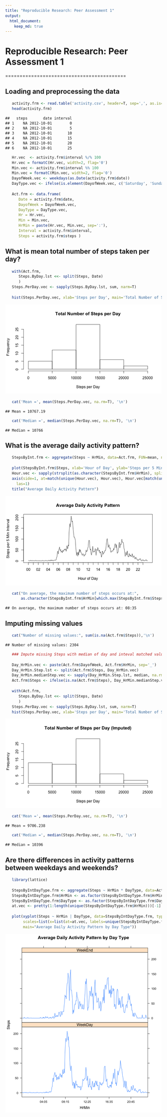 ```yaml
---
title: "Reproducible Research: Peer Assessment 1"
output: 
  html_document:
    keep_md: true
---
```



# Reproducible Research: Peer Assessment 1
==========================================

## Loading and preprocessing the data

```r
   activity.frm <- read.table('activity.csv', header=T, sep=',', as.is=T)
   head(activity.frm)
```

```
##   steps       date interval
## 1    NA 2012-10-01        0
## 2    NA 2012-10-01        5
## 3    NA 2012-10-01       10
## 4    NA 2012-10-01       15
## 5    NA 2012-10-01       20
## 6    NA 2012-10-01       25
```

```r
   Hr.vec  <- activity.frm$interval %/% 100
   Hr.vec = formatC(Hr.vec, width=2, flag='0')
   Min.vec <- activity.frm$interval %% 100
   Min.vec = formatC(Min.vec, width=2, flag='0')
   DayofWeek.vec <- weekdays(as.Date(activity.frm$date))
   DayType.vec <- ifelse(is.element(DayofWeek.vec, c('Saturday', 'Sunday')), 'WeekEnd', 'WeekDay')

   Act.frm <- data.frame(
      Date = activity.frm$date,
      DayofWeek = DayofWeek.vec,
      DayType = DayType.vec,
      Hr = Hr.vec, 
      Min = Min.vec, 
      HrMin = paste(Hr.vec, Min.vec, sep=':'),
      Interval = activity.frm$interval,
      Steps = activity.frm$steps )
```

## What is mean total number of steps taken per day?

```r
   with(Act.frm,
      Steps.ByDay.lst <<- split(Steps, Date)
      )
   Steps.PerDay.vec <- sapply(Steps.ByDay.lst, sum, narm=T)

   hist(Steps.PerDay.vec, xlab='Steps per Day', main='Total Number of Steps per Day')
```

![plot of chunk MeanStepsPerDay](figure/MeanStepsPerDay-1.png) 

```r
   cat('Mean =', mean(Steps.PerDay.vec, na.rm=T), '\n')
```

```
## Mean = 10767.19
```

```r
   cat('Median =', median(Steps.PerDay.vec, na.rm=T), '\n')
```

```
## Median = 10766
```


## What is the average daily activity pattern?

```r
   StepsByInt.frm <- aggregate(Steps ~ HrMin, data=Act.frm, FUN=mean, na.rm=T)
   
   plot(StepsByInt.frm$Steps, xlab='Hour of Day', ylab='Steps per 5 Min Interval', type='l', xaxt='n')
   Hour.vec <- sapply(strsplit(as.character(StepsByInt.frm$HrMin), split=':'), function(x) x[1])
   axis(side=1, at=match(unique(Hour.vec), Hour.vec), Hour.vec[match(unique(Hour.vec), Hour.vec)],
     las=1)
   title("Average Daily Activity Pattern")
```

![plot of chunk AveDailyAct](figure/AveDailyAct-1.png) 

```r
   cat("On average, the maximum number of steps occurs at:", 
       as.character(StepsByInt.frm$HrMin[which.max(StepsByInt.frm$Steps)]), '\n')
```

```
## On average, the maximum number of steps occurs at: 08:35
```

## Imputing missing values

```r
   cat("Number of missing values:", sum(is.na(Act.frm$Steps)),'\n')
```

```
## Number of missing values: 2304
```

```r
   ### Impute missing Steps with median of day and inteval matched values
   
   Day_HrMin.vec <- paste(Act.frm$DayofWeek, Act.frm$HrMin, sep='_')
   Day_HrMin.Step.lst <- split(Act.frm$Steps, Day_HrMin.vec)
   Day_HrMin.medianStep.vec <- sapply(Day_HrMin.Step.lst, median, na.rm=T)[Day_HrMin.vec]
   Act.frm$Steps <- ifelse(is.na(Act.frm$Steps), Day_HrMin.medianStep.vec, Act.frm$Steps)

   with(Act.frm,
      Steps.ByDay.lst <<- split(Steps, Date)
      )
   Steps.PerDay.vec <- sapply(Steps.ByDay.lst, sum, narm=T)
   hist(Steps.PerDay.vec, xlab='Steps per Day', main='Total Number of Steps per Day (Imputed)')
```

![plot of chunk Impute](figure/Impute-1.png) 

```r
   cat('Mean =', mean(Steps.PerDay.vec, na.rm=T), '\n')
```

```
## Mean = 9706.238
```

```r
   cat('Median =', median(Steps.PerDay.vec, na.rm=T), '\n')
```

```
## Median = 10396
```

## Are there differences in activity patterns between weekdays and weekends?

```r
   library(lattice)

   StepsByIntDayType.frm <- aggregate(Steps ~ HrMin * DayType, data=Act.frm, FUN=mean, na.rm=T)
   StepsByIntDayType.frm$HrMin <- as.factor(StepsByIntDayType.frm$HrMin)
   StepsByIntDayType.frm$DayType <- as.factor(StepsByIntDayType.frm$DayType)
   at.vec <- pretty(1:length(unique(StepsByIntDayType.frm$HrMin)))[-1]

   plot(xyplot(Steps ~ HrMin | DayType, data=StepsByIntDayType.frm, type='l', layout=c(1,2),
        scales=list(x=list(at=at.vec, labels=unique(StepsByIntDayType.frm$HrMin)[at.vec])),
        main="Average Daily Activity Pattern by Day Type"))
```

![plot of chunk ActByDayType](figure/ActByDayType-1.png) 

